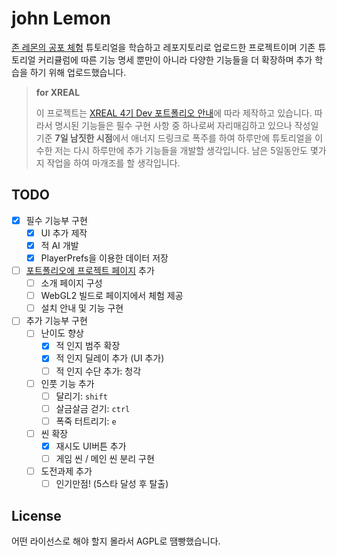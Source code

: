 # john Lemon

[존 레몬의 공포 체험](https://learn.unity.com/tutorial/jon-remonyi-gongpo-ceheom-sijaghagi) 튜토리얼을 학습하고 레포지토리로 업로드한 프로젝트이며
기존 튜토리얼 커리큘럼에 따른 기능 명세 뿐만이 아니라 다양한 기능들을 더 확장하며 추가 학습을 하기 위해 업로드했습니다.
> **for XREAL**
>
> 이 프로젝트는 [XREAL 4기 Dev 포트폴리오 안내](https://2021sprinter.notion.site/XREAL-4-Dev-aeaa97f877a44f58b16db6b5f8ae7b40)에 따라 제작하고 있습니다. 따라서 명시된 기능들은 필수 구현 사항 중 하나로써 자리매김하고 있으나 작성일 기준 **7일 남짓한 시점**에서 애너지 드링크로 폭주를 하여 하루만에 튜토리얼을 이수한 저는 다시 하루만에 추가 기능들을 개발할 생각입니다. 남은 5일동안도 몇가지 작업을 하여 마개조를 할 생각입니다.

## TODO

- [x] 필수 기능부 구현
  - [x] UI 추가 제작
  - [x] 적 AI 개발
  - [x] PlayerPrefs을 이용한 데이터 저장
- [ ] [포트폴리오에 프로젝트 페이지](https://sharjects-sharlottes.vercel.app/projects/johnLemon) 추가
  - [ ] 소개 페이지 구성
  - [ ] WebGL2 빌드로 페이지에서 체험 제공
  - [ ] 설치 안내 및 기능 구현
- [ ] 추가 기능부 구현
  - [ ] 난이도 향상
    - [x] 적 인지 범주 확장
    - [x] 적 인지 딜레이 추가 (UI 추가)
    - [ ] 적 인지 수단 추가: 청각
  - [ ] 인풋 기능 추가
    - [ ] 달리기: `shift`
    - [ ] 살금살금 걷기: `ctrl`
    - [ ] 폭죽 터트리기: `e`
  - [ ] 씬 확장
    - [x] 재시도 UI버튼 추가
    - [ ] 게임 씬 / 메인 씬 분리 구현
  - [ ] 도전과제 추가
    - [ ] 인기만점! (5스타 달성 후 탈출)

## License

어떤 라이선스로 해야 할지 몰라서 AGPL로 땜빵했습니다.
